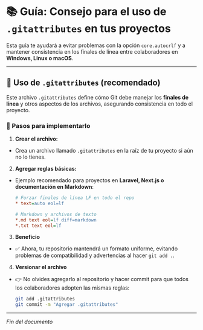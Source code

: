 # 📚 Guía: Consejo para el uso de `.gitattributes` en tus proyectos

Esta guía te ayudará a evitar problemas con la opción `core.autocrlf` y a mantener consistencia en los finales de línea entre colaboradores en **Windows, Linux o macOS**.

---

## 📄 Uso de `.gitattributes` (recomendado)

Este archivo `.gitattributes` define cómo Git debe manejar los **finales de línea** y otros aspectos de los archivos, asegurando consistencia en todo el proyecto.

### 📝 Pasos para implementarlo

1. **Crear el archivo:**
- Crea un archivo llamado `.gitattributes` en la raíz de tu proyecto si aún no lo tienes.

2. **Agregar reglas básicas:**
- Ejemplo recomendado para proyectos en **Laravel, Next.js o documentación en Markdown**:

    ```ini
    # Forzar finales de línea LF en todo el repo
    * text=auto eol=lf

    # Markdown y archivos de texto
    *.md text eol=lf diff=markdown
    *.txt text eol=lf
    ```

3. **Beneficio**
- ✅ Ahora, tu repositorio mantendrá un formato uniforme, evitando problemas de compatibilidad y advertencias al hacer `git add .`.

4. **Versionar el archivo**
- 👉 No olvides agregarlo al repositorio y hacer commit para que todos los colaboradores adopten las mismas reglas:

    ```bash
    git add .gitattributes
    git commit -m "Agregar .gitattributes"
    ```

---

*Fin del documento*
